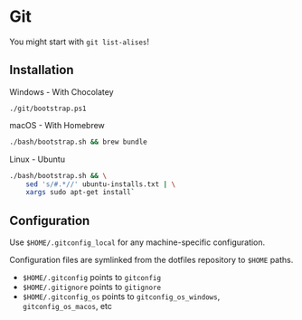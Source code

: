# Git

You might start with `git list-alises`!

## Installation

Windows - With Chocolatey

`./git/bootstrap.ps1`

macOS - With Homebrew

```sh
./bash/bootstrap.sh && brew bundle
```

Linux - Ubuntu

```sh
./bash/bootstrap.sh && \
    sed 's/#.*//' ubuntu-installs.txt | \
    xargs sudo apt-get install`
```

## Configuration

Use `$HOME/.gitconfig_local` for any machine-specific configuration.

Configuration files are symlinked from the dotfiles repository to `$HOME` paths.

- `$HOME/.gitconfig` points to `gitconfig`
- `$HOME/.gitignore` points to `gitignore`
- `$HOME/.gitconfig_os` points to `gitconfig_os_windows`, `gitconfig_os_macos`, etc
